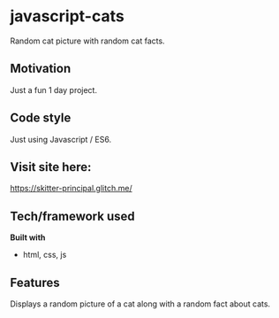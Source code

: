 # javascript-cats
Random cat picture with random cat facts.

## Motivation
Just a fun 1 day project.  

## Code style
Just using Javascript / ES6. 

## Visit site here:
https://skitter-principal.glitch.me/

## Tech/framework used

<b>Built with</b>
- html, css, js

## Features
Displays a random picture of a cat along with a random fact about cats.

